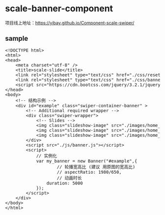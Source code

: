 # scale-banner-component
项目线上地址：https://yibay.github.io/Component-scale-swiper/ <br/>
## sample

<pre>
&lt;!DOCTYPE html&gt;
&lt;html&gt;
&lt;head&gt;
    &lt;meta charset="utf-8" /&gt;
    &lt;title&gt;scale-slide&lt;/title&gt;
    &lt;link rel="stylesheet" type="text/css" href="./css/reset.css" /&gt;
    &lt;link rel="stylesheet" type="text/css" href="./css/banner.css" /&gt;
    &lt;script src="https://cdn.bootcss.com/jquery/3.2.1/jquery.min.js"&gt;&lt;/script&gt;
&lt;/head&gt;
&lt;body&gt;
	&lt;!-- 结构示例 --&gt;
	&lt;div id="example" class="swiper-container-banner" &gt;
        &lt;!-- Additional required wrapper --&gt;
        &lt;div class="swiper-wrapper"&gt;
            &lt;!-- Slides --&gt;
            &lt;img class="slideshow-image" src="./images/home_banner_1.jpg"/&gt;
            &lt;img class="slideshow-image" src="./images/home_banner_2.jpg"/&gt;
            &lt;img class="slideshow-image" src="./images/home_banner_3.jpg"/&gt;
        &lt;/div&gt;
        &lt;script src="./js/banner.js"&gt;&lt;/script&gt;
        &lt;script&gt;
            // 实例化
            var my_banner = new Banner("#example",{
            		// 轮播宽高比 (建议 用原图的宽高比)
            		// aspectRatio: 1980/650,
            		// 动画时长
                duration: 5000
            });
        &lt;/script&gt;
	&lt;/div&gt;
&lt;/body&gt;
&lt;/html&gt;
</pre>

